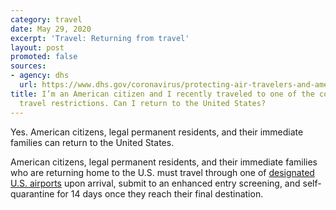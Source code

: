 ```yaml
---
category: travel
date: May 29, 2020
excerpt: 'Travel: Returning from travel'
layout: post
promoted: false
sources:
- agency: dhs
  url: https://www.dhs.gov/coronavirus/protecting-air-travelers-and-american-public
title: I’m an American citizen and I recently traveled to one of the countries under
  travel restrictions. Can I return to the United States?
---
```


Yes. American citizens, legal permanent residents, and their immediate families can return to the United States. 

American citizens, legal permanent residents, and their immediate families who are returning home to the U.S. must travel through one of [designated U.S. airports](https://faq.coronavirus.gov/travel/which-airports-have-enhanced-travel-screening/) upon arrival, submit to an enhanced entry screening, and self-quarantine for 14 days once they reach their final destination.